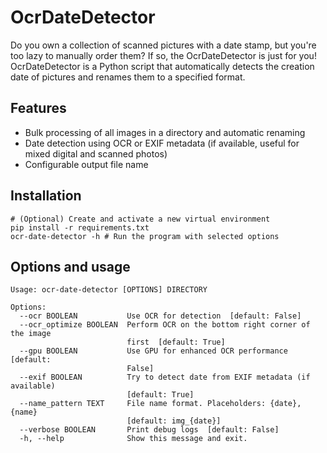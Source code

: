 # OcrDateDetector
Do you own a collection of scanned pictures with a date stamp, but you're too lazy to manually order them? If so, the OcrDateDetector is just for you!
OcrDateDetector is a Python script that automatically detects the creation date of pictures and renames them to a specified format.

## Features
- Bulk processing of all images in a directory and automatic renaming
- Date detection using OCR or EXIF metadata (if available, useful for mixed digital and scanned photos) 
- Configurable output file name

## Installation
```
# (Optional) Create and activate a new virtual environment
pip install -r requirements.txt
ocr-date-detector -h # Run the program with selected options
```

## Options and usage
```
Usage: ocr-date-detector [OPTIONS] DIRECTORY

Options:
  --ocr BOOLEAN           Use OCR for detection  [default: False]
  --ocr_optimize BOOLEAN  Perform OCR on the bottom right corner of the image
                          first  [default: True]
  --gpu BOOLEAN           Use GPU for enhanced OCR performance  [default:
                          False]
  --exif BOOLEAN          Try to detect date from EXIF metadata (if available)
                          [default: True]
  --name_pattern TEXT     File name format. Placeholders: {date}, {name}
                          [default: img_{date}]
  --verbose BOOLEAN       Print debug logs  [default: False]
  -h, --help              Show this message and exit.
```
